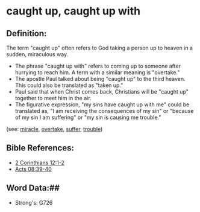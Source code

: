 # caught up, caught up with #

## Definition: ##

The term "caught up" often refers to God taking a person up to heaven in a sudden, miraculous way.

* The phrase "caught up with" refers to coming up to someone after hurrying to reach him. A term with a similar meaning is "overtake."
* The apostle Paul talked about being "caught up" to the third heaven. This could also be translated as "taken up."
* Paul said that when Christ comes back, Christians will be "caught up" together to meet him in the air.
* The figurative expression, "my sins have caught up with me" could be translated as, "I am receiving the consequences of my sin" or "because of my sin I am suffering" or "my sin is causing me trouble."

(see: [miracle](../kt/miracle.md), [overtake](../other/overtake.md), [suffer](../kt/suffer.md), [trouble](../other/trouble.md))

## Bible References: ##

* [2 Corinthians 12:1-2](rc://en/tn/help/2co/12/01)
* [Acts 08:39-40](rc://en/tn/help/act/08/39)

## Word Data:##

* Strong's: G726

